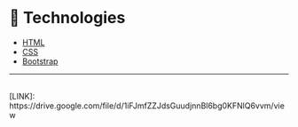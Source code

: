 
</br>

# 🚀 Technologies
- [HTML](https://www.w3schools.com/html/)
- [CSS](https://www.w3schools.com/css/)
- [Bootstrap](https://www.w3schools.com/bootstrap/)


---
</br>
[LINK]: https://drive.google.com/file/d/1iFJmfZZJdsGuudjnnBl6bg0KFNlQ6vvm/view
